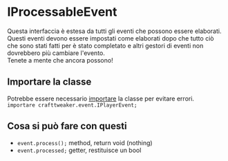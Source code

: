 # IProcessableEvent

Questa interfaccia è estesa da tutti gli eventi che possono essere elaborati.  
Questi eventi devono essere impostati come elaborati dopo che tutto ciò che sono stati fatti per è stato completato e altri gestori di eventi non dovrebbero più cambiare l'evento.  
Tenete a mente che ancora possono!

## Importare la classe

Potrebbe essere necessario [importare](/AdvancedFunctions/Import/) la classe per evitare errori.  
`importare crafttweaker.event.IPlayerEvent;`

## Cosa si può fare con questi

- `event.process();` method, return void (nothing)
- `event.processed;` getter, restituisce un bool